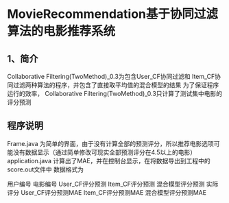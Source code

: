 # MovieRecommendation基于协同过滤算法的电影推荐系统
## 1、简介
Collaborative Filtering(TwoMethod)_0.3为包含User_CF协同过滤和 Item_CF协同过滤两种算法的程序，并包含了直接取平均值的混合模型的结果
 为了保证程序运行的效率， Collaborative Filtering(TwoMethod)_0.3只计算了测试集中电影的评分预测
 ## 程序说明
Frame.java  为简单的界面，由于没有计算全部的预测评分，所以推荐电影选项可能没有数据显示（通过简单修改可现实全部预测评分在4.5以上的电影）
application.java  计算出了MAE，并在控制台显示，在将数据导出到工程中的score.out文件中 数据格式为

用户编号  电影编号  User_CF评分预测  Item_CF评分预测  混合模型评分预测 实际评分  User_CF评分预测MAE  Item_CF评分预测MAE  混合模型评分预测MAE
